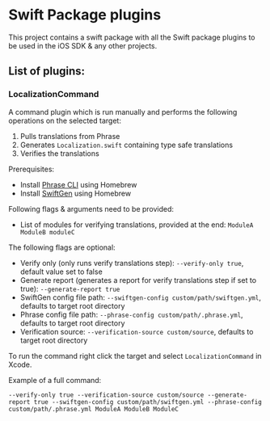 # Swift Package plugins

This project contains a swift package with all the Swift package plugins to be used in the iOS SDK & any other projects. 

## List of plugins:

### LocalizationCommand

A command plugin which is run manually and performs the following operations on the selected target:

1. Pulls translations from Phrase
2. Generates `Localization.swift` containing type safe translations
3. Verifies the translations

Prerequisites:

- Install [Phrase CLI](https://support.phrase.com/hc/en-us/articles/5784093863964-CLI-Installation-Strings-) using Homebrew
- Install [ SwiftGen](https://github.com/SwiftGen/SwiftGen#installation) using Homebrew

Following flags & arguments need to be provided:

- List of modules for verifying translations, provided at the end: `ModuleA ModuleB moduleC`

The following flags are optional:

- Verify only (only runs verify translations step): `--verify-only true`, default value set to false
- Generate report (generates a report for verify translations step if set to true): `--generate-report true`
- SwiftGen config file path: `--swiftgen-config custom/path/swiftgen.yml`, defaults to target root directory
- Phrase config file path: `--phrase-config custom/path/.phrase.yml`, defaults to target root directory
- Verification source: `--verification-source custom/source`, defaults to target root directory

To run the command right click the target and select `LocalizationCommand` in Xcode.

Example of a full command: 

`--verify-only true --verification-source custom/source --generate-report true --swiftgen-config custom/path/swiftgen.yml --phrase-config custom/path/.phrase.yml ModuleA ModuleB ModuleC`

